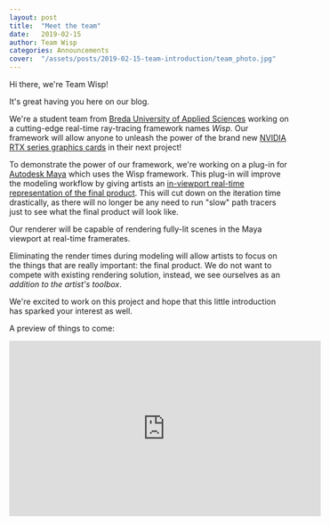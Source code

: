 ```yaml
---
layout: post
title:  "Meet the team"
date:   2019-02-15
author: Team Wisp
categories: Announcements
cover:  "/assets/posts/2019-02-15-team-introduction/team_photo.jpg"
---
```


Hi there, we're Team Wisp!

It's great having you here on our blog.

We're a student team from [Breda University of Applied Sciences](https://www.buas.nl/) working on a cutting-edge real-time ray-tracing framework names <i>Wisp</i>. Our framework will allow anyone to unleash the power of the brand new [NVIDIA RTX series graphics cards](https://www.nvidia.com/en-us/geforce/20-series/) in their next project!

To demonstrate the power of our framework, we're working on a plug-in for [Autodesk Maya](https://www.autodesk.com/products/maya/overview) which uses the Wisp framework. This plug-in will improve the modeling workflow by giving artists an <u>in-viewport real-time representation of the final product</u>. This will cut down on the iteration time drastically, as there will no longer be any need to run "slow" path tracers just to see what the final product will look like.

Our renderer will be capable of rendering fully-lit scenes in the Maya viewport at real-time framerates.

Eliminating the render times during modeling will allow artists to focus on the things that are really important: the final product. We do not want to compete with existing rendering solution, instead, we see ourselves as an <i>addition to the artist's toolbox</i>.

We're excited to work on this project and hope that this little introduction has sparked your interest as well.

A preview of things to come:
<div class="videoWrapper">
    <iframe width="560" height="315" src="https://www.youtube-nocookie.com/embed/p0fPRikhgvU" frameborder="0" allow="accelerometer; autoplay; encrypted-media; gyroscope; picture-in-picture" allowfullscreen></iframe>
</div>